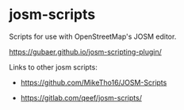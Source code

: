 # josm-scripts

Scripts for use with OpenStreetMap's JOSM editor.

https://gubaer.github.io/josm-scripting-plugin/

Links to other josm scripts:

- https://github.com/MikeTho16/JOSM-Scripts

- https://gitlab.com/qeef/josm-scripts/
